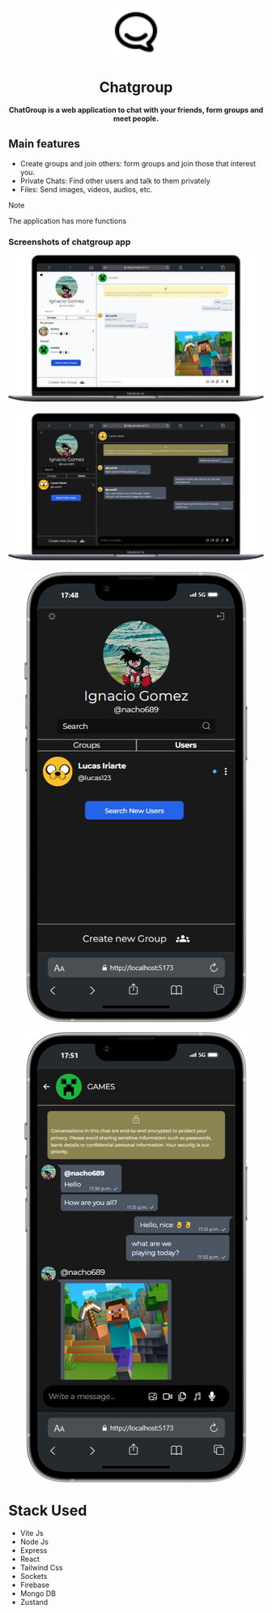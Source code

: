 <div align="center">
<img src="frontend\public\chat.svg" width="100">
<h1>Chatgroup</h1>
<strong>ChatGroup is a web application to chat with your friends, form groups and meet people.</strong>
</div>

<h2>Main features</h2>

- Create groups and join others: form groups and join those that interest you.
- Private Chats: Find other users and talk to them privately
- Files: Send images, videos, audios, etc.

> [!NOTE]
> The application has more functions


<h3>Screenshots of chatgroup app</h3>
<img src="frontend\public\Macbook-Air-localhost.png">
<img src="frontend\public\Macbook-Air-localhost-2.png" style="margin-top: 20px">
<img src="frontend\public\iPhone-13-PRO-MAX-localhost.png" style="display:block;margin:auto;margin-top:20px;">
<img src="frontend\public\iPhone-13-PRO-MAX-localhost-2.png" style="display:block;margin:auto;margin-top:20px;">

<h1>Stack Used</h1>

- Vite Js
- Node Js
- Express
- React
- Tailwind Css
- Sockets
- Firebase
- Mongo DB
- Zustand